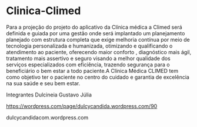 # Clinica-Climed
Para a projeção do projeto do aplicativo da Clínica médica a Climed será definida e guiada por uma gestão onde será implantado um planejamento planejado com estrutura completa que exige melhoria contínua por meio de tecnologia personalizada e humanizada, otimizando e qualificando o atendimento ao paciente, oferecendo maior conforto , diagnóstico mais ágil, tratamento mais assertivo e seguro visando a melhor qualidade dos serviços especializados com eficiência, trazendo segurança para o beneficiário o bem estar a todo paciente.A Clínica Médica CLIMED tem como objetivo ter o paciente no centro do cuidado e garantia de excelência na sua saúde e seu bem estar.

Integrantes Dulcineia Gustavo Júlia

https://wordpress.com/page/dulcycandida.wordpress.com/90

dulcycandidacom.wordpress.com
